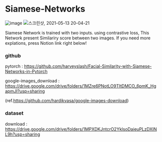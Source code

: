 # Siamese-Networks
![image](https://user-images.githubusercontent.com/65028694/118462082-47c45480-b739-11eb-8e63-b7e5a56079eb.png)
![스크린샷, 2021-05-13 20-04-21](https://user-images.githubusercontent.com/65028694/118461604-cc62a300-b738-11eb-8e21-f931af34c256.png)

Siamese Network is trained with two inputs. using contrastive loss, This Network present Similariry score between two images.
If you need more explations, press Notion link right below! 


### github
pytorch : https://github.com/harveyslash/Facial-Similarity-with-Siamese-Networks-in-Pytorch 

google-images_download : https://drive.google.com/drive/folders/1MZre6PNotLO9TItDMCO_6pmK_HgapmJI?usp=sharing

(ref.https://github.com/hardikvasa/google-images-download)

### dataset
download : https://drive.google.com/drive/folders/1MPXDKJntcrO2YklsoDaieuPLzDXINL9h?usp=sharing
